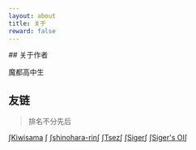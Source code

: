 ```yaml
---
layout: about
title: 关于
reward: false
---
```


<head>
    <script src="https://cdn.mathjax.org/mathjax/latest/MathJax.js?config=TeX-AMS-MML_HTMLorMML" type="text/javascript"></script>
    <script type="text/x-mathjax-config">
        MathJax.Hub.Config({
            tex2jax: {
            skipTags: ['script', 'noscript', 'style', 'textarea', 'pre'],
            inlineMath: [['$','$']]
            }
        });
    </script>
</head>
## 关于作者

魔都高中生

## 友链

> 排名不分先后

$\int$[Kiwisama](https://nyan.kiwi.cat/) $\int$    $\int$[shinohara-rin](https://shinohara-rin.github.io/)$\int$    $\int$[Tsez](https://blog.tse.moe/)$\int$    $\int$[Siger](https://ml.yscale.cf/)$\int$    $\int$[Siger's OI](https://oi.yscale.cf/)$\int$
